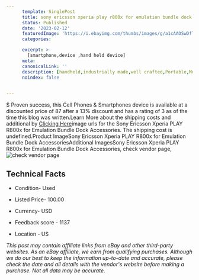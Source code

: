 ```yaml
---
      template: SinglePost
      title: sony ericsson xperia play r800x for emulation bundle dock accessories
      status: Published
      date: '2023-02-12'
      featuredImage: 'https://i.ebayimg.com/thumbs/images/g/a1cAAOSwDfljwxOy/s-l225.jpg'
      categories: 

      excerpt: >-
        [smartphone,device ,hand held device]
      meta:
      canonicalLink: ''
      description: [handheld,industrially made,well crafted,Portable,Mobile,Compact,Convenient,Lightweight,Maneuverable,Man-portable,Miniature,Carriable,Hand-held,Light,Holdable,Transportable,Mobile device,Pocket-sized,On-the-go,Wireless,Cordless,Compact size,Convenient size, smartphone,device ,hand held device]
      noindex: false

        
---
```

$
    Proven success, this Cell Phones & Smartphones device is available at a discounted price of 87 after a 13% discount and has a rating of 3 as of the time this blog was written.Learn More about the shipping costs and additional by [Clicking Here](https://www.ebay.com/itm/125729871889?hash=item1d46159811%3Ag%3Aa1cAAOSwDfljwxOy&mkevt=1&mkcid=1&mkrid=711-53200-19255-0&campid=%253CePNCampaignId%253E&customid=%253CreferenceId%253E&toolid=10049)image urls for the Sony Ericsson Xperia PLAY R800x for Emulation Bundle Dock Accessories. The shipping cost is undefined.Product ImageSony Ericsson Xperia PLAY R800x for Emulation Bundle Dock AccessoriesAdditional ImagesSony Ericsson Xperia PLAY R800x for Emulation Bundle Dock Accessories, check vendor page, ![check vendor page](https://origin-galleryplus.ebayimg.com/ws/web/125729871889_2_0_1/225x225.jpg,https://origin-galleryplus.ebayimg.com/ws/web/125729871889_3_0_1/225x225.jpg,https://origin-galleryplus.ebayimg.com/ws/web/125729871889_4_0_1/225x225.jpg,https://origin-galleryplus.ebayimg.com/ws/web/125729871889_5_0_1/225x225.jpg,https://origin-galleryplus.ebayimg.com/ws/web/125729871889_6_0_1/225x225.jpg,https://origin-galleryplus.ebayimg.com/ws/web/125729871889_7_0_1/225x225.jpg,https://origin-galleryplus.ebayimg.com/ws/web/125729871889_8_0_1/225x225.jpg,https://origin-galleryplus.ebayimg.com/ws/web/125729871889_9_0_1/225x225.jpg,https://origin-galleryplus.ebayimg.com/ws/web/125729871889_10_0_1/225x225.jpg)
    
    

 ## Technical Facts 



     
      

 - Condition- Used 


      

 - Listed Price- 100.00 


      

 - Currency- USD 


      

 - Feedback score - 1137 


      

 - Location - US 


      
      

 *_This post may contain affiliate links from eBay and other third-party websites. As an eBay affiliate, we earn from qualifying purchases. Although we do our best to keep the information up-to-date and accurate, please check the date and all details with the vendor's website before making a purchase. Not all data may be accurate._*



    
    
    
    
    
